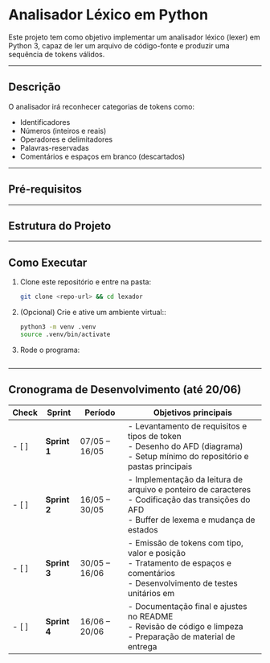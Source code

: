 # Analisador Léxico em Python

Este projeto tem como objetivo implementar um analisador léxico (lexer) em Python 3, capaz de ler um arquivo de código-fonte e produzir uma sequência de tokens válidos.  

---

## Descrição

O analisador irá reconhecer categorias de tokens como:
- Identificadores
- Números (inteiros e reais)
- Operadores e delimitadores
- Palavras-reservadas
- Comentários e espaços em branco (descartados)

---

## Pré-requisitos


---

## Estrutura do Projeto


---

## Como Executar

1. Clone este repositório e entre na pasta:
    ```bash
   git clone <repo-url> && cd lexador

2. (Opcional) Crie e ative um ambiente virtual::
    ```bash
    python3 -m venv .venv
    source .venv/bin/activate
   
3. Rode o programa:
    ```bash
    

---
## Cronograma de Desenvolvimento (até 20/06)
| Check   | Sprint       | Período       | Objetivos principais                                                                                                                              |
|---------|--------------|---------------|---------------------------------------------------------------------------------------------------------------------------------------------------|
| - [ ]   | **Sprint 1** | 07/05 – 16/05 | - Levantamento de requisitos e tipos de token<br>- Desenho do AFD (diagrama)<br>- Setup mínimo do repositório e pastas principais                 |
| - [ ]   | **Sprint 2** | 16/05 – 30/05 | - Implementação da leitura de arquivo e ponteiro de caracteres<br>- Codificação das transições do AFD <br>- Buffer de lexema e mudança de estados |
| - [ ]   | **Sprint 3** | 30/05 – 16/06 | - Emissão de tokens com tipo, valor e posição<br>- Tratamento de espaços e comentários<br>- Desenvolvimento de testes unitários em                |
| - [ ]   | **Sprint 4** | 16/06 – 20/06 | - Documentação final e ajustes no README<br>- Revisão de código e limpeza<br>- Preparação de material de entrega                                  |